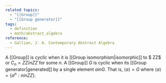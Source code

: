 ```yaml
---
related topics:
  - "[[Group]]"
  - "[[Group generator]]"
tags:
  - definition
  - math/abstract_algebra
reference:
  - Gallian, J. A. Contemporary Abstract Algebra
---
```

A [[Group]] is _cyclic_ when it is [[Group isomorphism|isomorphic]] to $ ZZ$ or $C_n= ZZ/n ZZ$ for some $n$.
A [[Group]] $G$ is cyclic when its [[Group generator|generated]] by a single element $a in G$. That is, $\langle a\rangle = G$ where $\langle a\rangle=\{a^n: n in ZZ\}$.
